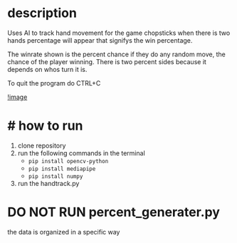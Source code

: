 # description
Uses AI to track hand movement for the game chopsticks
when there is two hands percentage will appear that signifys the win percentage.

The winrate shown is the percent chance if they do any random move, the chance of the player winning.
There is two percent sides because it depends on whos turn it is.

To quit the program do CTRL+C

[!image](https://private-user-images.githubusercontent.com/125428652/375599401-429159d5-aa96-4ebc-9a5d-7be8ff80b61e.png?jwt=eyJhbGciOiJIUzI1NiIsInR5cCI6IkpXVCJ9.eyJpc3MiOiJnaXRodWIuY29tIiwiYXVkIjoicmF3LmdpdGh1YnVzZXJjb250ZW50LmNvbSIsImtleSI6ImtleTUiLCJleHAiOjE3Mjg2MTE5NjEsIm5iZiI6MTcyODYxMTY2MSwicGF0aCI6Ii8xMjU0Mjg2NTIvMzc1NTk5NDAxLTQyOTE1OWQ1LWFhOTYtNGViYy05YTVkLTdiZThmZjgwYjYxZS5wbmc_WC1BbXotQWxnb3JpdGhtPUFXUzQtSE1BQy1TSEEyNTYmWC1BbXotQ3JlZGVudGlhbD1BS0lBVkNPRFlMU0E1M1BRSzRaQSUyRjIwMjQxMDExJTJGdXMtZWFzdC0xJTJGczMlMkZhd3M0X3JlcXVlc3QmWC1BbXotRGF0ZT0yMDI0MTAxMVQwMTU0MjFaJlgtQW16LUV4cGlyZXM9MzAwJlgtQW16LVNpZ25hdHVyZT1mNzIyOTFkNjQxNmRlYThlMjhjOWI1YmMwNWQyYmNjMWJhMmI5MDM5M2U2Mzk2OTU5ZTY3MWRkMzUyOThjMGFkJlgtQW16LVNpZ25lZEhlYWRlcnM9aG9zdCJ9.8nR2BtWtZNzF6XAAcrpgjoJ2GvVRP_UHw5m7GQ_o-VI "image of how it looks")

# # how to run

1. clone repository
2. run the following commands in the terminal
    * ```pip install opencv-python```
    * ```pip install mediapipe```
    * ```pip install numpy```
3. run the handtrack.py

# DO NOT RUN percent_generater.py
the data is organized in a specific way

